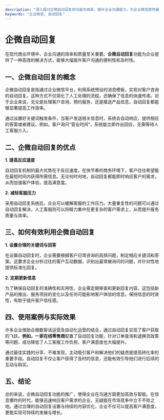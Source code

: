 ```yaml
---
description: "深入探讨企微自动回复的功能与效率，提升企业沟通能力，为企业微信提供最佳实践和解决方案。"
keywords: "企业微信, 自动回复"
---
```

# 企微自动回复

在现代商业环境中，企业沟通的效率和质量至关重要。**企微自动回复**功能为企业提供了一种高效的解决方式，能够大幅提升客户沟通的便利性和及时性。

## 一、企微自动回复的概念

企微自动回复是指通过企业微信平台，利用系统预设的消息模板，实现对客户咨询的自动回复。这种方式不仅简化了人工处理的流程，还确保了信息的快速传递。对于企业来说，无论是处理客户咨询、预约服务，还是推送产品信息，自动回复都能够显著提高工作效率。

通过设置好关键词触发条件，当客户发送相关信息时，系统会自动响应，提供相应的答案或者建议。例如，客户询问“营业时间”，系统能立即作出回应，无需等待人工客服介入。

## 二、企微自动回复的优点

**1. 提高反应速度**

自动回复机制的最大优势在于反应速度。在快节奏的商务环境下，客户往往希望能在最短时间内获得所需信息。无论何时何地，自动回复都能即时响应客户的需求，从而加强客户体验，提高满意度。

**2. 减轻客服压力**

采用自动回复系统后，企业可以缓解客服的工作压力。大量重复性的问题可以通过自动回复解决，人工客服则可以将精力集中在更复杂的客户需求上，从而提升服务质量与效率。

## 三、如何有效利用企微自动回复

**1. 设置合理的关键词与回答**

在设置自动回复时，企业需要根据客户日常咨询的高频问题，制定相应关键词和答案。这要求企业分析过往的客户互动数据，识别出最常被询问的问题，并针对性地提供标准化回复。

**2. 定期更新信息**

为了确保自动回复的准确性和实用性，企业需定期审查和更新回复内容。这包括新产品的推出、服务项目的变化以及任何可能影响客户体验的信息。保持信息的时效性，有助于提升客户信任感。

## 四、使用案例与实际效果

许多企业借助企微数智话运营及自动化运营的结合，通过自动回复实现了客户获取的飞跃。**例如，一家在线零售商**配置了自动回复功能，针对订单查询和退换货政策等问题，成功降低了人工客服工作负担，客户满意度也大幅提升。

通过最佳实践的分享，不难发现，主动吸引客户和解决他们的疑虑是提高转化率的重要手段。自动回复不仅让客户获得了及时的信息，还能有效引导他们进行后续的互动与购买。

## 五、结论

总的来说，企微自动回复功能的推广，使得企业在沟通方面更加高效与智能。在信息爆炸的时代，能够迅速响应客户需求的企业，无疑能在市场竞争中立于不败之地。通过合理的自动回复设置与持续的内容优化，企业不仅可以提高客户满意度，更能实现可持续的发展与增长。
